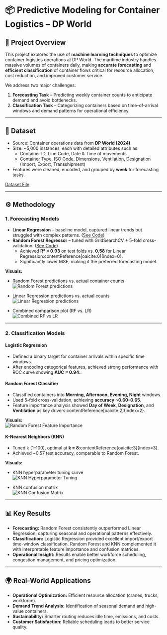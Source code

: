 # 📦 Predictive Modeling for Container Logistics – DP World  

## 📌 Project Overview  
This project explores the use of **machine learning techniques** to optimize container logistics operations at DP World. The maritime industry handles massive volumes of containers daily, making **accurate forecasting** and **efficient classification** of container flows critical for resource allocation, cost reduction, and improved customer service.  

We address two major challenges:  
1. **Forecasting Task** – Predicting weekly container counts to anticipate demand and avoid bottlenecks.  
2. **Classification Task** – Categorizing containers based on time-of-arrival windows and demand patterns for operational efficiency.  

---

## 📂 Dataset  
- Source: Container operations data from **DP World (2024)**.  
- Size: ~5,000 instances, each with detailed attributes such as:  
  - Container ID, Line Code, Date & Time of movements  
  - Container Type, ISO Code, Dimensions, Ventilation, Designation (Import, Export, Transshipment)  
- Features were cleaned, encoded, and grouped by **week** for forecasting tasks.  

[Dataset File](https://github.com/your-username/abdurrahman-03/Predictive-Modeling-for-Container-Logistics-DP-World-/blob/main/ShippingData1.csv)

---

## ⚙️ Methodology  

### 1. Forecasting Models  
- **Linear Regression** – baseline model, captured linear trends but struggled with complex patterns. ([See Code](https://github.com/your-username/abdurrahman-03/Predictive-Modeling-for-Container-Logistics-DP-World-/blob/main/Forecasting_Model.ipynb)) 
- **Random Forest Regressor** – tuned with GridSearchCV + 5-fold cross-validation. ([See Code](https://github.com/your-username/abdurrahman-03/Predictive-Modeling-for-Container-Logistics-DP-World-/blob/main/Forecasting_Model.ipynb))  
  - Achieved **R² ≈ 0.93** on test folds vs. **0.58** for Linear Regression:contentReference[oaicite:0]{index=0}.  
  - Significantly lower MSE, making it the preferred forecasting model.  

**Visuals:**  
- Random Forest predictions vs. actual container counts  
![Random Forest predictions](https://github.com/abdurrahman-03/Predictive-Modeling-for-Container-Logistics-DP-World-/blob/main/Forecasting_Model.ipynb#L120-L145)

- Linear Regression predictions vs. actual counts  
![Linear Regression predictions](file-Hd4eHFtrZWa2vSYz1nm2z5)

- Combined comparison plot (RF vs. LR)  
![Combined RF vs LR](file-3Su7NffmMWj7A6JvbzF66A)

---

### 2. Classification Models  

#### Logistic Regression  
- Defined a binary target for container arrivals within specific time windows.  
- After encoding categorical features, achieved strong performance with ROC curve showing **AUC ≈ 0.94**:.  

#### Random Forest Classifier  
- Classified containers into **Morning, Afternoon, Evening, Night** windows.  
- Used 5-fold cross-validation, achieving **accuracy ~0.60–0.65**.  
- Feature importance analysis showed **Day of Week**, **Designation**, and **Ventilation** as key drivers:contentReference[oaicite:2]{index=2}.  

**Visuals:**  
![Random Forest Feature Importance](file-YJeKAU5d5gjePjXo9QGK6z)

#### K-Nearest Neighbors (KNN)  
- Tuned k (1–100), optimal at **k = 8**:contentReference[oaicite:3]{index=3}.  
- Achieved ~0.57 test accuracy, comparable to Random Forest.  

**Visuals:**  
- KNN hyperparameter tuning curve  
![KNN Hyperparameter Tuning](file-JZoRBxCevJgYvRyJhfxhiP)

- KNN confusion matrix  
![KNN Confusion Matrix](file-KhRUCarcjJhCWq31QazwHK)

---

## 📊 Key Results  
- **Forecasting:** Random Forest consistently outperformed Linear Regression, capturing seasonal and operational patterns effectively.  
- **Classification:** Logistic Regression provided excellent import/export time-window classification. Random Forest and KNN complemented it with interpretable feature importance and confusion matrices.  
- **Operational Insight:** Results enable better workforce scheduling, congestion management, and pricing optimization.  

---

## 🌍 Real-World Applications  
- **Operational Optimization:** Efficient resource allocation (cranes, trucks, workforce).  
- **Demand Trend Analysis:** Identification of seasonal demand and high-value containers.  
- **Sustainability:** Smarter routing reduces idle time, emissions, and costs.  
- **Customer Satisfaction:** Reliable scheduling leads to better service quality.
